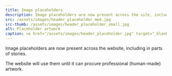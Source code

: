 ```yaml
---
title: Image placeholders
description: Image placeholders are now present across the site, including in parts of stories
src: /assets/images/header_placeholder_med.jpg
src-thumb: /assets/images/header_placeholder_small.jpg
alt: Placeholder artwork
caption: <a href="/assets/images/header_placeholder.jpg" target="_blank">A.I. placeholder artwork</a> generated using <a href="https://creator.nightcafe.studio/creation/HR9lDACHYU1AtcC5bOSU" target="_blank">NightCafe Stable Diffusion v1.5</a> — <a href="https://creativecommons.org/publicdomain/zero/1.0/" target="_blank">CC0 1.0</a>
---
```


Image placeholders are now present across the website, including in parts of stories.

The website will use them until it can procure professional (human-made) artwork.